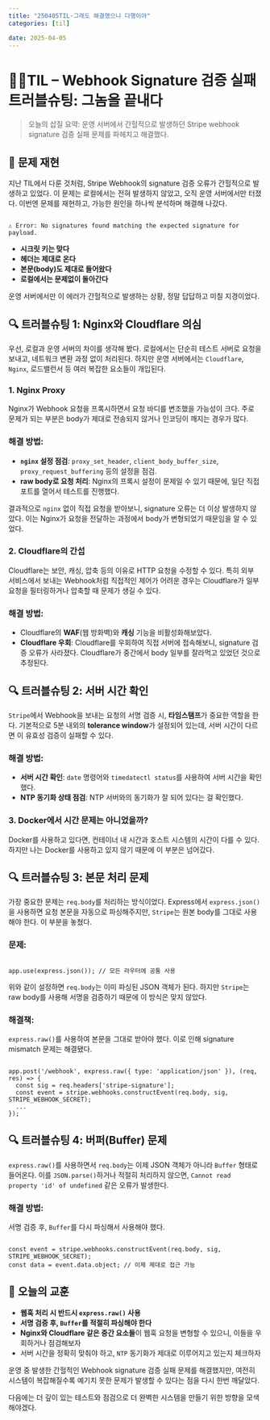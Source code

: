 ```yaml
---
title: "250405TIL-그래도 해결했으니 다행이야"
categories: [til]

date: 2025-04-05
---
```


# 🖕🏻TIL – Webhook Signature 검증 실패 트러블슈팅: 그놈을 끝내다

> 오늘의 삽질 요약: 운영 서버에서 간헐적으로 발생하던 Stripe webhook signature 검증 실패 문제를 파헤치고 해결했다.
> 

## 👾 문제 재현

지난 TIL에서 다룬 것처럼, Stripe Webhook의 signature 검증 오류가 간헐적으로 발생하고 있었다. 이 문제는 로컬에서는 전혀 발생하지 않았고, 오직 운영 서버에서만 터졌다. 이번엔 문제를 재현하고, 가능한 원인을 하나씩 분석하며 해결해 나갔다.

```

⚠️ Error: No signatures found matching the expected signature for payload.

```

- **시크릿 키는 맞다**
- **헤더는 제대로 온다**
- **본문(body)도 제대로 들어왔다**
- **로컬에서는 문제없이 돌아간다**

운영 서버에서만 이 에러가 간헐적으로 발생하는 상황, 정말 답답하고 미칠 지경이었다.

## 🔍 트러블슈팅 1: Nginx와 Cloudflare 의심

우선, 로컬과 운영 서버의 차이를 생각해 봤다. 로컬에서는 단순히 테스트 서버로 요청을 보내고, 네트워크 변환 과정 없이 처리된다. 하지만 운영 서버에서는 `Cloudflare`, `Nginx`, 로드밸런서 등 여러 복잡한 요소들이 개입된다.

### 1. Nginx Proxy

Nginx가 Webhook 요청을 프록시하면서 요청 바디를 변조했을 가능성이 크다. 주로 문제가 되는 부분은 body가 제대로 전송되지 않거나 인코딩이 깨지는 경우가 많다.

### 해결 방법:

- **`nginx` 설정 점검**: `proxy_set_header`, `client_body_buffer_size`, `proxy_request_buffering` 등의 설정을 점검.
- **raw body로 요청 처리**: Nginx의 프록시 설정이 문제일 수 있기 때문에, 일단 직접 포트를 열어서 테스트를 진행했다.

결과적으로 `nginx` 없이 직접 요청을 받아보니, signature 오류는 더 이상 발생하지 않았다. 이는 Nginx가 요청을 전달하는 과정에서 body가 변형되었기 때문임을 알 수 있었다.

### 2. Cloudflare의 간섭

Cloudflare는 보안, 캐싱, 압축 등의 이유로 HTTP 요청을 수정할 수 있다. 특히 외부 서비스에서 보내는 Webhook처럼 직접적인 제어가 어려운 경우는 Cloudflare가 일부 요청을 필터링하거나 압축할 때 문제가 생길 수 있다.

### 해결 방법:

- Cloudflare의 **WAF**(웹 방화벽)와 **캐싱** 기능을 비활성화해보았다.
- **Cloudflare 우회**: Cloudflare를 우회하여 직접 서버에 접속해보니, signature 검증 오류가 사라졌다. Cloudflare가 중간에서 body 일부를 잘라먹고 있었던 것으로 추정된다.

## 🔍 트러블슈팅 2: 서버 시간 확인

`Stripe`에서 Webhook을 보내는 요청의 서명 검증 시, **타임스탬프**가 중요한 역할을 한다. 기본적으로 5분 내외의 **tolerance window**가 설정되어 있는데, 서버 시간이 다르면 이 유효성 검증이 실패할 수 있다.

### 해결 방법:

- **서버 시간 확인**: `date` 명령어와 `timedatectl status`를 사용하여 서버 시간을 확인했다.
- **NTP 동기화 상태 점검**: NTP 서버와의 동기화가 잘 되어 있다는 걸 확인했다.

### 3. Docker에서 시간 문제는 아니었을까?

Docker를 사용하고 있다면, 컨테이너 내 시간과 호스트 시스템의 시간이 다를 수 있다. 하지만 나는 Docker를 사용하고 있지 않기 때문에 이 부분은 넘어갔다.

## 🔍 트러블슈팅 3: 본문 처리 문제

가장 중요한 문제는 `req.body`를 처리하는 방식이었다. Express에서 `express.json()`을 사용하면 요청 본문을 자동으로 파싱해주지만, `Stripe`는 원본 body를 그대로 사용해야 한다. 이 부분을 놓쳤다.

### 문제:

```

app.use(express.json()); // 모든 라우터에 공통 사용

```

위와 같이 설정하면 `req.body`는 이미 파싱된 JSON 객체가 된다. 하지만 `Stripe`는 raw body를 사용해 서명을 검증하기 때문에 이 방식은 맞지 않았다.

### 해결책:

`express.raw()`를 사용하여 본문을 그대로 받아야 했다. 이로 인해 signature mismatch 문제는 해결됐다.

```

app.post('/webhook', express.raw({ type: 'application/json' }), (req, res) => {
  const sig = req.headers['stripe-signature'];
  const event = stripe.webhooks.constructEvent(req.body, sig, STRIPE_WEBHOOK_SECRET);
  ...
});

```

## 🔍 트러블슈팅 4: 버퍼(Buffer) 문제

`express.raw()`를 사용하면서 `req.body`는 이제 JSON 객체가 아니라 `Buffer` 형태로 들어온다. 이를 `JSON.parse()`하거나 적절히 처리하지 않으면, `Cannot read property 'id' of undefined` 같은 오류가 발생한다.

### 해결 방법:

서명 검증 후, `Buffer`를 다시 파싱해서 사용해야 했다.

```

const event = stripe.webhooks.constructEvent(req.body, sig, STRIPE_WEBHOOK_SECRET);
const data = event.data.object; // 이제 제대로 접근 가능

```

## 🍃 오늘의 교훈

- **웹훅 처리 시 반드시 `express.raw()` 사용**
- **서명 검증 후, `Buffer`를 적절히 파싱해야 한다**
- **Nginx와 Cloudflare 같은 중간 요소들**이 웹훅 요청을 변형할 수 있으니, 이들을 우회하거나 점검해보자
- 서버 시간을 정확히 맞춰야 하고, `NTP` 동기화가 제대로 이루어지고 있는지 체크하자

운영 중 발생한 간헐적인 Webhook signature 검증 실패 문제를 해결했지만, 여전히 시스템이 복잡해질수록 예기치 못한 문제가 발생할 수 있다는 점을 다시 한번 깨달았다.

다음에는 더 깊이 있는 테스트와 점검으로 더 완벽한 시스템을 만들기 위한 방향을 모색해야겠다.
